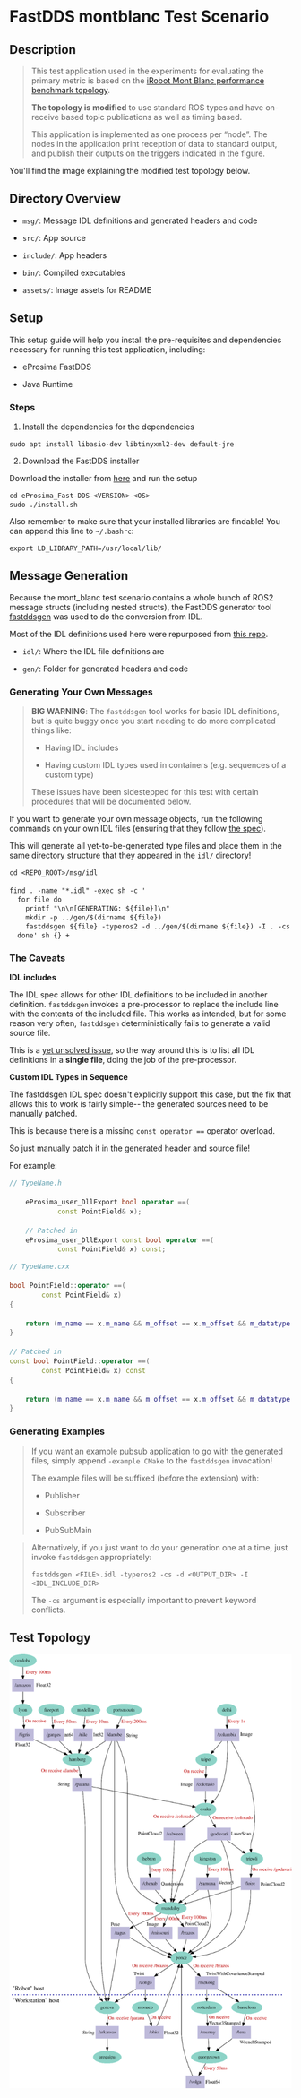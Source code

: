 # FastDDS montblanc Test Scenario

## Description

> This test application used in the experiments for evaluating the primary metric is based on the [iRobot Mont Blanc performance benchmark topology](https://github.com/irobot-ros/ros2-performance/blob/master/irobot_benchmark/topology/mont_blanc.pdf).
> 
> **The topology is modified** to use standard ROS types and have on-receive based topic publications as well as timing based.
> 
> This application is implemented as one process per “node”. The nodes in the application print reception of data to standard output, and publish their outputs on the triggers indicated in the figure.

You'll find the image explaining the modified test topology below.

## Directory Overview

- `msg/`: Message IDL definitions and generated headers and code

- `src/`: App source

- `include/`: App headers

- `bin/`: Compiled executables

- `assets/`: Image assets for README

## Setup

This setup guide will help you install the pre-requisites and dependencies necessary for running this test application, including:

- eProsima FastDDS

- Java Runtime

### Steps

1. Install the dependencies for the dependencies

```shell
sudo apt install libasio-dev libtinyxml2-dev default-jre
```

2. Download the FastDDS installer

Download the installer from [here](https://www.eprosima.com/index.php/products-all/eprosima-fast-dds) and run the setup

```shell
cd eProsima_Fast-DDS-<VERSION>-<OS>
sudo ./install.sh 
```

Also remember to make sure that your installed libraries are findable! You can append this line to `~/.bashrc`:

```shell
export LD_LIBRARY_PATH=/usr/local/lib/
```

## Message Generation

Because the mont_blanc test scenario contains a whole bunch of ROS2 message structs (including nested structs), the FastDDS generator tool [fastddsgen](https://fast-dds.docs.eprosima.com/en/latest/fastddsgen/usage/usage.html) was used to do the conversion from IDL.

Most of the IDL definitions used here were repurposed from [this repo](https://github.com/rticommunity/ros-data-types).

- `idl/`: Where the IDL file definitions are

- `gen/`: Folder for generated headers and code

### Generating Your Own Messages

> **BIG WARNING**: The `fastddsgen` tool works for basic IDL definitions, but is quite buggy once you start needing to do more complicated things like:
> 
> - Having IDL includes
> 
> - Having custom IDL types used in containers (e.g. sequences of a custom type)
> 
> These issues have been sidestepped for this test with certain procedures that will be documented below.

If you want to generate your own message objects, run the following commands on your own IDL files (ensuring that they follow [the spec](https://fast-dds.docs.eprosima.com/en/latest/fastddsgen/dataTypes/dataTypes.html)).

This will generate all yet-to-be-generated type files and place them in the same directory structure that they appeared in the `idl/` directory!

```shell
cd <REPO_ROOT>/msg/idl

find . -name "*.idl" -exec sh -c '
  for file do
    printf "\n\n[GENERATING: ${file}]\n"
    mkdir -p ../gen/$(dirname ${file})
    fastddsgen ${file} -typeros2 -d ../gen/$(dirname ${file}) -I . -cs
  done' sh {} +
```

### The Caveats

**IDL includes**

The IDL spec allows for other IDL definitions to be included in another definition. `fastddsgen` invokes a pre-processor to replace the include line with the contents of the included file. This works as intended, but for some reason very often, `fastddsgen` deterministically fails to generate a valid source file.

This is a [yet unsolved issue](https://github.com/eProsima/Fast-DDS-Gen/issues/97), so the way around this is to list all IDL definitions in a **single file**, doing the job of the pre-processor.



**Custom IDL Types in Sequence**

The fastddsgen IDL spec doesn't explicitly support this case, but the fix that allows this to work is fairly simple-- the generated sources need to be manually patched.

This is because there is a missing `const operator ==` operator overload.

So just manually patch it in the generated header and source file!

For example:

```cpp
// TypeName.h
 
    eProsima_user_DllExport bool operator ==(
            const PointField& x);

    // Patched in
    eProsima_user_DllExport const bool operator ==(
            const PointField& x) const;
```

```cpp
// TypeName.cxx

bool PointField::operator ==(
        const PointField& x)
{

    return (m_name == x.m_name && m_offset == x.m_offset && m_datatype == x.m_datatype && m_count == x.m_count);
}

// Patched in
const bool PointField::operator ==(
        const PointField& x) const
{

    return (m_name == x.m_name && m_offset == x.m_offset && m_datatype == x.m_datatype && m_count == x.m_count);
}
```



### Generating Examples

> If you want an example pubsub application to go with the generated files, simply append `-example CMake` to the `fastddsgen` invocation!
> 
> The example files will be suffixed (before the extension) with:
> 
> - Publisher
> 
> - Subscriber
> 
> - PubSubMain

> Alternatively, if you just want to do your generation one at a time, just invoke `fastddsgen` appropriately:
> 
> ```shell
> fastddsgen <FILE>.idl -typeros2 -cs -d <OUTPUT_DIR> -I <IDL_INCLUDE_DIR>
> ```
> 
> The `-cs` argument is especially important to prevent keyword conflicts.

## Test Topology

![](assets/test_topology.png)

